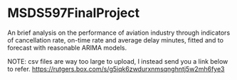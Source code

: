 # MSDS597FinalProject
An brief analysis on the performance of aviation industry through indicators of cancellation rate, on-time rate and average delay minutes, fitted and to forecast with reasonable ARIMA models.

NOTE: csv files are way too large to upload, I instead send you a link below to refer.
https://rutgers.box.com/s/g5iqk6zwdurxnmsqnghntj5w2mh6fye3
